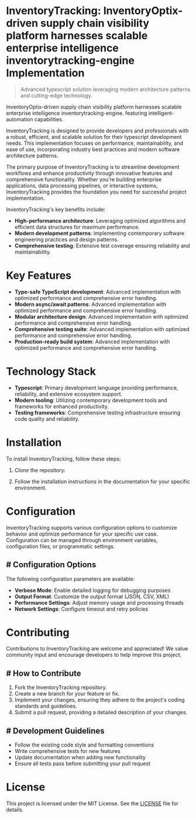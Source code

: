 <!-- fallback_InventoryTracking_20250810035834_62224 -->

# InventoryTracking: InventoryOptix-driven supply chain visibility platform harnesses scalable enterprise intelligence inventorytracking-engine Implementation
> Advanced typescript solution leveraging modern architecture patterns and cutting-edge technology.

InventoryOptix-driven supply chain visibility platform harnesses scalable enterprise intelligence inventorytracking-engine. featuring intelligent-automation capabilities.

InventoryTracking is designed to provide developers and professionals with a robust, efficient, and scalable solution for their typescript development needs. This implementation focuses on performance, maintainability, and ease of use, incorporating industry best practices and modern software architecture patterns.

The primary purpose of InventoryTracking is to streamline development workflows and enhance productivity through innovative features and comprehensive functionality. Whether you're building enterprise applications, data processing pipelines, or interactive systems, InventoryTracking provides the foundation you need for successful project implementation.

InventoryTracking's key benefits include:

* **High-performance architecture**: Leveraging optimized algorithms and efficient data structures for maximum performance.
* **Modern development patterns**: Implementing contemporary software engineering practices and design patterns.
* **Comprehensive testing**: Extensive test coverage ensuring reliability and maintainability.

# Key Features

* **Type-safe TypeScript development**: Advanced implementation with optimized performance and comprehensive error handling.
* **Modern async/await patterns**: Advanced implementation with optimized performance and comprehensive error handling.
* **Modular architecture design**: Advanced implementation with optimized performance and comprehensive error handling.
* **Comprehensive testing suite**: Advanced implementation with optimized performance and comprehensive error handling.
* **Production-ready build system**: Advanced implementation with optimized performance and comprehensive error handling.

# Technology Stack

* **Typescript**: Primary development language providing performance, reliability, and extensive ecosystem support.
* **Modern tooling**: Utilizing contemporary development tools and frameworks for enhanced productivity.
* **Testing frameworks**: Comprehensive testing infrastructure ensuring code quality and reliability.

# Installation

To install InventoryTracking, follow these steps:

1. Clone the repository:


2. Follow the installation instructions in the documentation for your specific environment.

# Configuration

InventoryTracking supports various configuration options to customize behavior and optimize performance for your specific use case. Configuration can be managed through environment variables, configuration files, or programmatic settings.

## # Configuration Options

The following configuration parameters are available:

* **Verbose Mode**: Enable detailed logging for debugging purposes
* **Output Format**: Customize the output format (JSON, CSV, XML)
* **Performance Settings**: Adjust memory usage and processing threads
* **Network Settings**: Configure timeout and retry policies

# Contributing

Contributions to InventoryTracking are welcome and appreciated! We value community input and encourage developers to help improve this project.

## # How to Contribute

1. Fork the InventoryTracking repository.
2. Create a new branch for your feature or fix.
3. Implement your changes, ensuring they adhere to the project's coding standards and guidelines.
4. Submit a pull request, providing a detailed description of your changes.

## # Development Guidelines

* Follow the existing code style and formatting conventions
* Write comprehensive tests for new features
* Update documentation when adding new functionality
* Ensure all tests pass before submitting your pull request

# License

This project is licensed under the MIT License. See the [LICENSE](https://github.com/laurindoisaac/InventoryTracking/blob/main/LICENSE) file for details.
